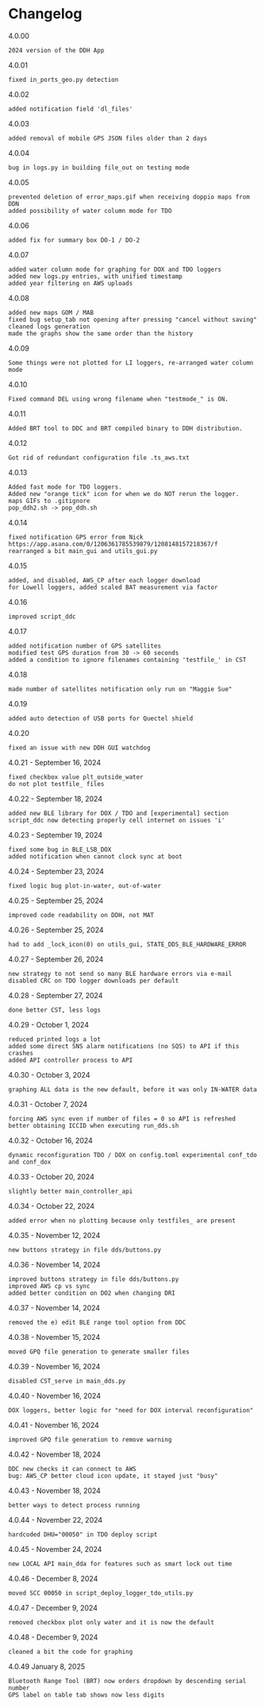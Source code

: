 # Changelog

4.0.00

    2024 version of the DDH App

4.0.01 

    fixed in_ports_geo.py detection

4.0.02

    added notification field 'dl_files'

4.0.03

    added removal of mobile GPS JSON files older than 2 days

4.0.04

    bug in logs.py in building file_out on testing mode

4.0.05
    
    prevented deletion of error_maps.gif when receiving doppio maps from DDN
    added possibility of water column mode for TDO

4.0.06

    added fix for summary box DO-1 / DO-2

4.0.07

    added water column mode for graphing for DOX and TDO loggers
    added new logs.py entries, with unified timestamp
    added year filtering on AWS uploads

4.0.08

    added new maps GOM / MAB
    fixed bug setup_tab not opening after pressing "cancel without saving"
    cleaned logs generation
    made the graphs show the same order than the history

4.0.09

    Some things were not plotted for LI loggers, re-arranged water column mode

4.0.10

    Fixed command DEL using wrong filename when "testmode_" is ON.

4.0.11

    Added BRT tool to DDC and BRT compiled binary to DDH distribution.

4.0.12

    Got rid of redundant configuration file .ts_aws.txt

4.0.13

    Added fast mode for TDO loggers.
    Added new "orange tick" icon for when we do NOT rerun the logger.
    maps GIFs to .gitignore
    pop_ddh2.sh -> pop_ddh.sh

4.0.14

    fixed notification GPS error from Nick
    https://app.asana.com/0/1206361785539879/1208148157218367/f
    rearranged a bit main_gui and utils_gui.py

4.0.15

    added, and disabled, AWS_CP after each logger download
    for Lowell loggers, added scaled BAT measurement via factor

4.0.16

    improved script_ddc

4.0.17

    added notification number of GPS satellites
    modified test GPS duration from 30 -> 60 seconds
    added a condition to ignore filenames containing 'testfile_' in CST

4.0.18

    made number of satellites notification only run on "Maggie Sue"

4.0.19

    added auto detection of USB ports for Quectel shield

4.0.20

    fixed an issue with new DDH GUI watchdog

4.0.21 - September 16, 2024

    fixed checkbox value plt_outside_water
    do not plot testfile_ files

4.0.22 - September 18, 2024

    added new BLE library for DOX / TDO and [experimental] section
    script_ddc now detecting properly cell internet on issues 'i'

4.0.23 - September 19, 2024

    fixed some bug in BLE_LSB_DOX
    added notification when cannot clock sync at boot

4.0.24 - September 23, 2024

    fixed logic bug plot-in-water, out-of-water

4.0.25 - September 25, 2024

    improved code readability on DDH, not MAT

4.0.26 - September 25, 2024

    had to add _lock_icon(0) on utils_gui, STATE_DDS_BLE_HARDWARE_ERROR

4.0.27 - September 26, 2024

    new strategy to not send so many BLE hardware errors via e-mail
    disabled CRC on TDO logger downloads per default

4.0.28 - September 27, 2024

    done better CST, less logs

4.0.29 - October 1, 2024

    reduced printed logs a lot
    added some direct SNS alarm notifications (no SQS) to API if this crashes
    added API controller process to API

4.0.30 - October 3, 2024

    graphing ALL data is the new default, before it was only IN-WATER data

4.0.31 - October 7, 2024

    forcing AWS sync even if number of files = 0 so API is refreshed
    better obtaining ICCID when executing run_dds.sh

4.0.32 - October 16, 2024

    dynamic reconfiguration TDO / DOX on config.toml experimental conf_tdo and conf_dox

4.0.33 - October 20, 2024

    slightly better main_controller_api

4.0.34 - October 22, 2024

    added error when no plotting because only testfiles_ are present

4.0.35 - November 12, 2024

    new buttons strategy in file dds/buttons.py

4.0.36 - November 14, 2024

    improved buttons strategy in file dds/buttons.py
    improved AWS cp vs sync
    added better condition on DO2 when changing DRI

4.0.37 - November 14, 2024

    removed the e) edit BLE range tool option from DDC

4.0.38 - November 15, 2024

    moved GPQ file generation to generate smaller files

4.0.39 - November 16, 2024

    disabled CST_serve in main_dds.py

4.0.40 - November 16, 2024

    DOX loggers, better logic for "need for DOX interval reconfiguration"

4.0.41 - November 16, 2024

    improved GPQ file generation to remove warning

4.0.42 - November 18, 2024

    DDC new checks it can connect to AWS
    bug: AWS_CP better cloud icon update, it stayed just "busy"

4.0.43 - November 18, 2024

    better ways to detect process running

4.0.44 - November 22, 2024

    hardcoded DHU="00050" in TDO deploy script

4.0.45 - November 24, 2024

    new LOCAL API main_dda for features such as smart lock out time

4.0.46 - December 8, 2024

    moved SCC 00050 in script_deploy_logger_tdo_utils.py

4.0.47 - December 9, 2024

    removed checkbox plot only water and it is now the default

4.0.48 - December 9, 2024

    cleaned a bit the code for graphing

4.0.49 January 8, 2025

    Bluetooth Range Tool (BRT) now orders dropdown by descending serial number
    GPS label on table tab shows now less digits

